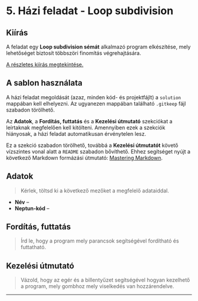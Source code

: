 # 5. Házi feladat - Loop subdivision

## Kiírás

A feladat egy **Loop subdivision sémát** alkalmazó program elkészítése, mely lehetőséget biztosít többszöri finomítás végrehajtására.

[A részletes kiírás megtekintése.](https://observablehq.com/@battila7/5-hazi-feladat-loop-subdivision)

## A sablon használata

A házi feladat megoldását (azaz, minden kód- és projektfájlt) a `solution` mappában kell elhelyezni. Az ugyanezen mappában található `.gitkeep` fájl szabadon törölhető.

Az **Adatok**, a **Fordítás, futtatás** és a **Kezelési útmutató** szekciókat a leírtaknak megfelelően kell kitölteni. Amennyiben ezek a szekciók hiányosak, a házi feladat automatikusan érvénytelen lesz.

Ez a szekció szabadon törölhető, továbbá a **Kezelési útmutatót** követő vízszintes vonal alatt a `README` szabadon bővíthető. Ehhez segítséget nyújt a következő Markdown formázási útmutató: [Mastering Markdown](https://guides.github.com/features/mastering-markdown/).

## Adatok

> Kérlek, töltsd ki a következő mezőket a megfelelő adataiddal.

  * **Név** –
  * **Neptun-kód** –

## Fordítás, futtatás

> Írd le, hogy a program mely parancsok segítségével fordítható és futtatható. 

## Kezelési útmutató

> Vázold, hogy az egér és a billentyűzet segítségével hogyan kezelhető a program, mely gombhoz mely viselkedés van hozzárendelve.

---
